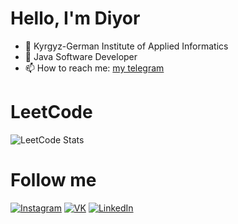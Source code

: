 # Hello, I'm Diyor

- 🔭 Kyrgyz-German Institute of Applied Informatics
- 🌱 Java Software Developer
- 📫 How to reach me: [my telegram](https://t.me/yumzack)

# LeetCode
![LeetCode Stats](https://leetcard.jacoblin.cool/diyorka?theme=dark&font=Sarabun)

# Follow me
[![Instagram](https://img.shields.io/badge/Instagram-8B0000?style=for-the-badge&logo=instagram&logoColor=FFFAFA)](http://instagram.com/yumzakk/)
[![VK](https://img.shields.io/badge/VK-008B8B?style=for-the-badge&logo=VK)](https://vk.com/umzkv)
[![LinkedIn](https://img.shields.io/badge/LinkedIn-0077B5?style=for-the-badge&logo=linkedin&logoColor=white)](https://www.linkedin.com/in/diyor_umurzakov/)

